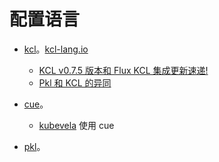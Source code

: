 # 配置语言


* [kcl](https://github.com/kcl-lang/kcl)。[kcl-lang.io](https://www.kcl-lang.io/zh-CN/)

  * [KCL v0.7.5 版本和 Flux KCL 集成更新速递!](https://mp.weixin.qq.com/s/NTfwJaD6I7T-rMNbebRg_w)
  * [Pkl 和 KCL 的异同](https://mp.weixin.qq.com/s/q3BfP-HycBYVUCc5rj-Z0w)
* [cue](https://github.com/cue-lang/cue)。

  * [kubevela](https://kubevela.io/zh/) 使用 cue
* [pkl](https://github.com/apple/pkl)。
